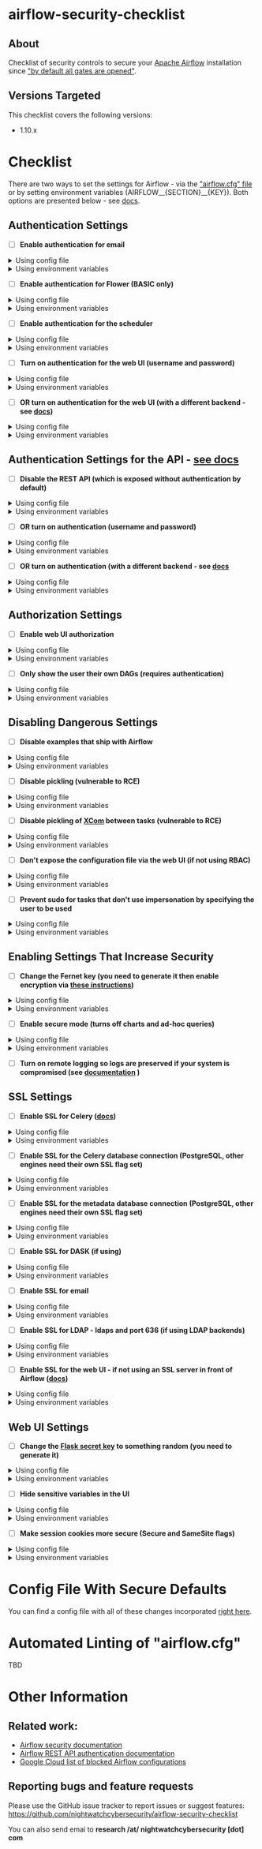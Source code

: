 # airflow-security-checklist

## About
Checklist of security controls to secure your [Apache Airflow](https://airflow.apache.org/) installation since ["by default all gates are opened"](https://airflow.apache.org/security.html).


## Versions Targeted
This checklist covers the following versions:
   * 1.10.x

# Checklist
There are two ways to set the settings for Airflow - via the ["airflow.cfg" file](https://github.com/apache/airflow/blob/master/airflow/config_templates/default_airflow.cfg) or by setting environment variables (AIRFLOW__{SECTION}\_\_{KEY}). Both options are presented below - see [docs](https://airflow.readthedocs.io/en/stable/howto/set-config.html).
## Authentication Settings
- [ ] **Enable authentication for email**
<details><summary>Using config file</summary>

  ```ini
  [smtp]
  smtp_user = <username>
  smtp_password = <password>
  ```
</details>
<details><summary>Using environment variables</summary>

  ```sh
  AIRFLOW__SMTP__SMTP_USER=<username>
  AIRFLOW__SMTP__SMTP_PASSWORD=<password>
  ```
</details>

- [ ] **Enable authentication for Flower (BASIC only)**
<details><summary>Using config file</summary>

  ```ini
  [celery]
  flower_basic_auth = <user1>:<password1>,<user2>:<password2>
  ```
</details>
<details><summary>Using environment variables</summary>

  ```sh
  AIRFLOW__CELERY__FLOWER_BASIC_AUTH=<user1>:<password1>,<user2>:<password2>
  ```
</details>

- [ ] **Enable authentication for the scheduler**
<details><summary>Using config file</summary>

  ```ini
  [scheduler]
  authenticate = True
  ```
</details>
<details><summary>Using environment variables</summary>

  ```sh
  AIRFLOW__SCHEDULER__AUTHENTICATE=True
  ```
</details>

- [ ] **Turn on authentication for the web UI (username and password)**
<details><summary>Using config file</summary>

  ```ini
  [webserver]
  authenticate = True
  auth_backend = airflow.contrib.auth.backends.password_auth
  ```
</details>
<details><summary>Using environment variables</summary>

  ```sh
  AIRFLOW__WEBSERVER__AUTHENTICATE=True
  AIRFLOW__WEBSERVER__AUTH_BACKEND=airflow.contrib.auth.backends.password_auth
  ```
</details>

- [ ] **OR turn on authentication for the web UI (with a different backend - see [docs](https://airflow.readthedocs.io/en/stable/security.html#web-authentication))**
<details><summary>Using config file</summary>

  ```ini
  [webserver]
  authenticate = True
  auth_backend = <backend>
  ```
</details>
<details><summary>Using environment variables</summary>

  ```sh
  AIRFLOW__WEBSERVER__AUTHENTICATE=True
  AIRFLOW__WEBSERVER__AUTH_BACKEND=<backend>
  ```
</details>

## Authentication Settings for the API - [see docs](https://airflow.apache.org/api.html)
- [ ] **Disable the REST API (which is exposed without authentication by default)**
<details><summary>Using config file</summary>

  ```ini
  [api]
  auth_backend = airflow.api.auth.backend.deny_all
  ```
</details>
<details><summary>Using environment variables</summary>

  ```sh
  AIRFLOW__API__AUTH_BACKEND=airflow.api.auth.backend.deny_all
  ```
</details>

- [ ] **OR turn on authentication (username and password)**
<details><summary>Using config file</summary>

  ```ini
  [api]
  auth_backend = airflow.contrib.auth.backends.password_auth
  ```
</details>
<details><summary>Using environment variables</summary>

  ```sh
  AIRFLOW__API__AUTH_BACKEND=airflow.contrib.auth.backends.password_auth
  ```
</details>

- [ ] **OR turn on authentication (with a different backend - see [docs](https://airflow.readthedocs.io/en/stable/security.html#web-authentication)**
<details><summary>Using config file</summary>

  ```ini
  [api]
  auth_backend = <backend>
  ```
</details>
<details><summary>Using environment variables</summary>

  ```sh
  AIRFLOW__API__AUTH_BACKEND=<backend>
  ```
</details>

## Authorization Settings
- [ ] **Enable web UI authorization**
<details><summary>Using config file</summary>

  ```ini
  [webserver]
  rbac = True
  ```
</details>
<details><summary>Using environment variables</summary>

  ```sh
  AIRFLOW__WEBSERVER__RBAC=True
  ```
</details>

- [ ] **Only show the user their own DAGs (requires authentication)**
<details><summary>Using config file</summary>

  ```ini
  [webserver]
  filter_by_owner = True
  ```
</details>
<details><summary>Using environment variables</summary>

  ```sh
  AIRFLOW__WEBSERVER__FILTER_BY_OWNER=True
  ```
</details>

## Disabling Dangerous Settings
- [ ] **Disable examples that ship with Airflow**
<details><summary>Using config file</summary>

  ```ini
  [core]
  load_examples = False
  ```
</details>
<details><summary>Using environment variables</summary>

  ```sh
  AIRFLOW__CORE__LOAD_EXAMPLES=False
  ```
</details>

- [ ] **Disable pickling (vulnerable to RCE)**
<details><summary>Using config file</summary>

  ```ini
  [core]
  donot_pickle = True
  ```
</details>
<details><summary>Using environment variables</summary>

  ```sh
  AIRFLOW__CORE__DONOT_PICKLE=True
  ```
</details>

- [ ] **Disable pickling of [XCom](https://airflow.apache.org/concepts.html?highlight=xcom#xcoms) between tasks (vulnerable to RCE)**
<details><summary>Using config file</summary>

  ```ini
  [core]
  enable_xcom_pickling = False
  ```
</details>
<details><summary>Using environment variables</summary>

  ```sh
  AIRFLOW__CORE__ENABLE_XCOM_PICKLING=False
  ```
</details>

- [ ] **Don't expose the configuration file via the web UI (if not using RBAC)**
<details><summary>Using config file</summary>

  ```ini
  [webserver]
  expose_config = False
  ```
</details>
<details><summary>Using environment variables</summary>

  ```sh
  AIRFLOW__WEBSERVER__EXPOSE_CONFIG=False
  ```
</details>

- [ ] **Prevent sudo for tasks that don't use impersonation by specifying the user to be used**
<details><summary>Using config file</summary>

  ```ini
  [core]
  default_impersonation = <user>
  ```
</details>
<details><summary>Using environment variables</summary>

  ```sh
  AIRFLOW__CORE__DEFAULT_IMPERSONATION=<user>
  ```
</details>

## Enabling Settings That Increase Security
- [ ] **Change the Fernet key (you need to generate it then enable encryption via [these instructions](https://airflow.readthedocs.io/en/stable/howto/secure-connections.html))**
<details><summary>Using config file</summary>

  ```ini
  [core]
  fernet_key = <key>
  ```
</details>
<details><summary>Using environment variables</summary>

  ```sh
  AIRFLOW__CORE__FERNET_KEY=<key>
  ```
</details>

- [ ] **Enable secure mode (turns off charts and ad-hoc queries)**
<details><summary>Using config file</summary>

  ```ini
  [core]
  secure_mode = True
  ```
</details>
<details><summary>Using environment variables</summary>

  ```sh
  AIRFLOW__CORE__SECURE_MODE=True
  ```
</details>

- [ ] **Turn on remote logging so logs are preserved if your system is
compromised (see [documentation](https://airflow.readthedocs.io/en/stable/howto/write-logs.html) )**

## SSL Settings
- [ ] **Enable SSL for Celery ([docs](https://airflow.readthedocs.io/en/stable/security.html#ssl))**
<details><summary>Using config file</summary>

  ```ini
  [celery]
  ssl_active = True
  ssl_key = <path to key>
  ssl_cert = <path to cert>
  ssl_cacert = <path to cacert>
  ```
</details>
<details><summary>Using environment variables</summary>

  ```sh
  AIRFLOW__CELERY__SSL_ACTIVE=True
  AIRFLOW__CELERY__SSL_KEY=<path to key>
  AIRFLOW__CELERY__SSL_CERT=<path to cert>
  AIRFLOW__CELERY__SSL_CACERT=<path to cacert>
  ```
</details>

- [ ] **Enable SSL for the Celery database connection (PostgreSQL, other engines need their own SSL flag set)**
<details><summary>Using config file</summary>

  ```ini
  [celery]
  result_backend = postgresql://<usr>:<pass>@<host>:<port>/<db>?sslmode=verify-full
  ```
</details>
<details><summary>Using environment variables</summary>

  ```sh
  AIRFLOW__CELERY__RESULT_BACKEND=postgresql://<usr>:<pass>@<host>:<port>/<db>?sslmode=verify-full
  ```
</details>

- [ ] **Enable SSL for the metadata database connection (PostgreSQL, other engines need their own SSL flag set)**
<details><summary>Using config file</summary>

  ```ini
  [core]
  sql_alchemy_conn=postgresql://<usr>:<pass>@<host>:<port>/<db>?sslmode=verify-full
  ```
</details>
<details><summary>Using environment variables</summary>

  ```sh
  AIRFLOW__CORE__SQL_ALCHEMY_CONN=postgresql://<usr>:<pass>@<host>:<port>/<db>?sslmode=verify-full
  ```
</details>

- [ ] **Enable SSL for DASK (if using)**
<details><summary>Using config file</summary>

  ```ini
  [dask]
  tls_key = <path to key>
  tls_cert = <path to cert>
  tls_ca = <path to cacert>
  ```
</details>
<details><summary>Using environment variables</summary>

  ```sh
  AIRFLOW__DASK__TLS_KEY=<path to key>
  AIRFLOW__DASK__TLS_CERT=<path to cert>
  AIRFLOW__DASK__TLS_CACERT=<path to cacert>
  ```
</details>

- [ ] **Enable SSL for email**
<details><summary>Using config file</summary>

  ```ini
  [smtp]
  smtp_starttls = True
  smtp_ssl = True
  ```
</details>
<details><summary>Using environment variables</summary>

  ```sh
  AIRFLOW__SMTP__STARTTLS=True
  AIRFLOW__SMTP__SMTP_SSL=True
  ```
</details>

- [ ] **Enable SSL for LDAP - ldaps and port 636 (if using LDAP backends)**
<details><summary>Using config file</summary>

  ```ini
  [ldap]
  uri = ldaps://<host>:636
  ```
</details>
<details><summary>Using environment variables</summary>

  ```sh
  AIRFLOW__LDAP__URI=ldaps://<host>:636
  ```
</details>

- [ ] **Enable SSL for the web UI - if not using an SSL server in front of Airflow ([docs](https://airflow.readthedocs.io/en/stable/security.html#ssl))**
<details><summary>Using config file</summary>

  ```ini
  [webserver]
  web_server_ssl_cert = <path to cert>
  web_server_ssl_key = <path to key>
  web_server_port = 443
  base_url = https://<host>:443
  ```
</details>
<details><summary>Using environment variables</summary>

  ```sh
  AIRFLOW__WEBSERVER__WEB_SERVER_SSL_CERT=<path to cert>
  AIRFLOW__WEBSERVER__WEB_SERVER_SSL_KEY=<path to key>
  AIRFLOW__WEBSERVER__WEB_SERVER_PORT=443
  AIRFLOW__WEBSERVER__BASE_URL=https://<host>:443
  ```
</details>

## Web UI Settings
- [ ] **Change the [Flask secret key](https://flask.palletsprojects.com/en/1.0.x/config/#SECRET_KEY) to something random (you need to generate it)**
<details><summary>Using config file</summary>

  ```ini
  [webserver]
  secret_key = <key>
  ```
</details>
<details><summary>Using environment variables</summary>

  ```sh
  AIRFLOW__WEBSERVER__SECRET_KEY=<key>
  ```
</details>

- [ ] **Hide sensitive variables in the UI**
<details><summary>Using config file</summary>

  ```ini
  [admin]
  hide_sensitive_variable_fields = True
  ```
</details>
<details><summary>Using environment variables</summary>

  ```sh
  AIRFLOW__ADMIN__HIDE_SENSITIVE_VARIABLE_FIELDS=True
  ```
</details>

- [ ] **Make session cookies more secure (Secure and SameSite flags)**
<details><summary>Using config file</summary>

  ```ini
  [webserver]
  cookie_secure = True
  cookie_samesite = Strict
  ```
</details>
<details><summary>Using environment variables</summary>

  ```sh
  AIRFLOW__WEBSERVER__COOKIE_SECURE=True
  AIRFLOW__WEBSERVER__COOKIE_SAMESITE=Strict
  ```
</details>

# Config File With Secure Defaults
You can find a config file with all of these changes incorporated [right here](hardened_airflow.cfg).

# Automated Linting of "airflow.cfg"
TBD

# Other Information

## Related work:
   * [Airflow security documentation](https://airflow.apache.org/security.html)
   * [Airflow REST API authentication documentation](https://airflow.apache.org/api.html#authentication)
   * [Google Cloud list of blocked Airflow configurations](https://cloud.google.com/composer/docs/concepts/airflow-configurations)

## Reporting bugs and feature requests
Please use the GitHub issue tracker to report issues or suggest features:
https://github.com/nightwatchcybersecurity/airflow-security-checklist

You can also send emai to **research /at/ nightwatchcybersecurity [dot] com**
